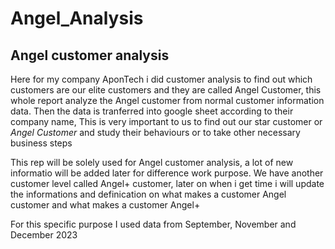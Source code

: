 # Angel_Analysis
## Angel customer analysis
Here for my company AponTech i did customer analysis to find out which customers are our elite customers and they are called Angel Customer, this whole report analyze the Angel customer from normal customer information data. Then the data is tranferred into google sheet according to their company name, This is very important to us to find out our star customer or *Angel Customer* and study their behaviours or to take other necessary business steps

This rep will be solely used for Angel customer analysis, a lot of new informatio will be added later for difference work purpose. 
We have another customer level called Angel+ customer, later on when i get time i will update the informations and definication on what makes a customer Angel customer and what makes a customer Angel+

For this specific purpose I used data from September, November and December 2023
